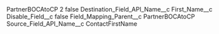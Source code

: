 <?xml version="1.0" encoding="UTF-8"?>
<CustomMetadata xmlns="http://soap.sforce.com/2006/04/metadata" xmlns:xsi="http://www.w3.org/2001/XMLSchema-instance" xmlns:xsd="http://www.w3.org/2001/XMLSchema">
    <label>PartnerBOCAtoCP 2</label>
    <protected>false</protected>
    <values>
        <field>Destination_Field_API_Name__c</field>
        <value xsi:type="xsd:string">First_Name__c</value>
    </values>
    <values>
        <field>Disable_Field__c</field>
        <value xsi:type="xsd:boolean">false</value>
    </values>
    <values>
        <field>Field_Mapping_Parent__c</field>
        <value xsi:type="xsd:string">PartnerBOCAtoCP</value>
    </values>
    <values>
        <field>Source_Field_API_Name__c</field>
        <value xsi:type="xsd:string">ContactFirstName</value>
    </values>
</CustomMetadata>
